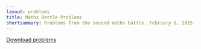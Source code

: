 ```yaml
---
layout: problems
title: Maths Battle Problems
shortsummary: Problems from the second maths battle. February 8, 2015. The Royal Grammar School for Boys in High Wycombe.
---
```


<a class="btn btn-primary btn-lg" href="2016_02_08_hw.pdf">Download problems</a>